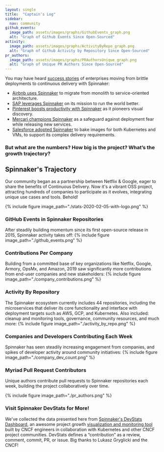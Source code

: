 ```yaml
---
layout: single
title:  "Captain's Log"
sidebar:
  nav: community
github_events:
  image_path: assets/images/graphs/GithubEvents_graph.png
  alt: "Graph of Github Events Since Open-Sourced"
activity:
  image_path: assets/images/graphs/ActivityByRepo_graph.png
  alt: "Graph of Github Activity by Repository Since Open-Sourced"
pr_authors:
  image_path: assets/images/graphs/PRAuthorsUnique_graph.png
  alt: "Graph of Unique PR Authors Since Open-Sourced"
---
```


You may have heard [success stories](/success-stories/) of enterprises moving from brittle deployments to continuous delivery with Spinnaker:
* [Airbnb uses Spinnaker](https://techbeacon.com/app-dev-testing/how-airbnb-scaled-its-migration-continuous-delivery-spinnaker) to migrate from monolith to service-oriented architecture.
* [SAP leverages Spinnaker](https://blog.spinnaker.io/pipeline-redemption-how-spinnaker-is-shaping-delivery-excellence-at-sap-3b3c931b4f63?) on its mission to run the world better.
* [Pinterest boosts productivity with Spinnaker](https://devops.com/devops-chat-ci-cd-velocity-for-large-monolithic-services-with-pinterest/) as it pioneers visual discovery.
* [Mercari champions Spinnaker](https://speakerdeck.com/tcnksm/continuous-delivery-for-microservices-with-spinnaker-at-mercari) as a safeguard against deployment fear while releasing new services.
* [Salesforce adopted Spinnaker](https://engineering.salesforce.com/salesforce-speakers-at-spinnaker-summit-and-kubecon-2019-d968292fd681) to bake images for both Kubernetes and VMs, to support its complex delivery requirements.

### But what are the numbers? How big is the project? What’s the growth trajectory?

## Spinnaker's Trajectory

Our community began as a partnership between Netflix & Google, eager to share the benefits of Continuous Delivery. Now it's a vibrant OSS project, attracting hundreds of companies to participate as it evolves, integrating unique use cases and tools. Behold!

{%
  include
  figure
  image_path="./stats-2020-02-05-with-logo.png"
%}



### GitHub Events in Spinnaker Repositories

After steadily building momentum since its first open-source release in 2015, Spinnaker activity takes off:
{%
  include
  figure
  image_path="./github_events.png"
%}

### Contributions Per Company

Building from a committed base of key organizations like Netflix, Google, Armory, OpsMx, and Amazon, 2019 saw significantly more contributions from end-user companies and new stakeholders:
{%
  include
  figure
  image_path="./company_contributions.png"
%}

### Activity By Repository

The Spinnaker ecosystem currently includes 44 repositories, including the microservices that deliver its core functionality and interface with deployment targets such as AWS, GCP, and Kubernetes. Also included: cleanup and monitoring tools, governance, community resources, and much more:
{%
  include
  figure
  image_path="./activity_by_repo.png"
%}

### Companies and Developers Contributing Each Week

Spinnaker has seen steadily increasing engagement from companies, and spikes of developer activity around community initiatives:
{%
  include
  figure
  image_path="./company_dev_count.png"
%}

### Myriad Pull Request Contributors

Unique authors contribute pull requests to Spinnaker repositories each week, building the project collaboratively over time.

{%
  include
  figure
  image_path="./pr_authors.png"
%}

### Visit Spinnaker DevStats for More!

We've collected the data presented here from [Spinnaker's DevStats Dashboard](https://spinnaker.devstats.cd.foundation/), an awesome project growth [visualization and monitoring tool](https://github.com/cncf/devstats) built by CNCF engineers in collaboration with Kubernetes and other CNCF project communities. DevStats defines a “contribution” as a review, comment, commit, PR, or issue. Big thanks to Lukasz Gryglicki and the CNCF!
